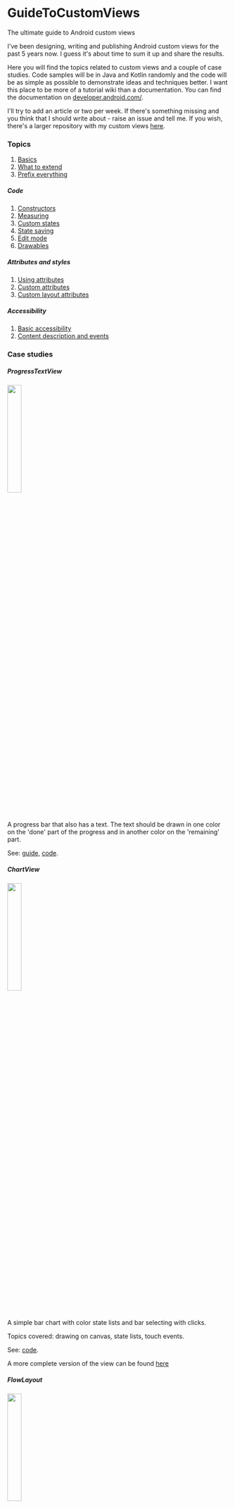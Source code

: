 # GuideToCustomViews
The ultimate guide to Android custom views

I've been designing, writing and publishing Android custom views for the past 5 years now. I guess it's about time to sum it up and share the results.

Here you will find the topics related to custom views and a couple of case studies. Code samples will be in Java and Kotlin randomly and the code will be as simple as possible to demonstrate ideas and techniques better. I want this place to be more of a tutorial wiki than a documentation. You can find the documentation on [developer.android.com/](https://developer.android.com/).

I'll try to add an article or two per week. If there's something missing and you think that I should write about - raise an issue and tell me. If you wish, there's a larger repository with my custom views [here](https://github.com/ZieIony/Carbon).

### Topics

1. [Basics](https://github.com/ZieIony/GuideToCustomViews/wiki/Basics)
1. [What to extend](https://github.com/ZieIony/GuideToCustomViews/wiki/What-to-extend)
1. [Prefix everything](https://github.com/ZieIony/GuideToCustomViews/wiki/Prefix-everything)

##### Code

1. [Constructors](https://github.com/ZieIony/GuideToCustomViews/wiki/Constructors)
1. [Measuring](https://github.com/ZieIony/GuideToCustomViews/wiki/Measuring)
1. [Custom states](https://github.com/ZieIony/GuideToCustomViews/wiki/Custom-states)
1. [State saving](https://github.com/ZieIony/GuideToCustomViews/wiki/State-saving)
1. [Edit mode](https://github.com/ZieIony/GuideToCustomViews/wiki/Edit-mode)
1. [Drawables](https://github.com/ZieIony/GuideToCustomViews/wiki/Drawables)

##### Attributes and styles

1. [Using attributes](https://github.com/ZieIony/GuideToCustomViews/wiki/Using-attributes)
1. [Custom attributes](https://github.com/ZieIony/GuideToCustomViews/wiki/Custom-attributes)
1. [Custom layout attributes](https://github.com/ZieIony/GuideToCustomViews/wiki/Custom-layout-attributes)

##### Accessibility

1. [Basic accessibility](https://github.com/ZieIony/GuideToCustomViews/wiki/Basic-accessibility)
1. [Content description and events](https://github.com/ZieIony/GuideToCustomViews/wiki/Content-description-and-events)

### Case studies

##### ProgressTextView

<img src="https://github.com/ZieIony/GuideToCustomViews/blob/master/progresstextview/result.png" width="25%" height="25%"/>

A progress bar that also has a text. The text should be drawn in one color on the 'done' part of the progress and in another color on the 'remaining' part.

See: [guide](https://github.com/ZieIony/GuideToCustomViews/wiki/ProgressTextView), [code](https://github.com/ZieIony/GuideToCustomViews/tree/master/progresstextview).

##### ChartView

<img src="https://github.com/ZieIony/GuideToCustomViews/blob/master/images/chartview.png" width="25%" height="25%"/>

A simple bar chart with color state lists and bar selecting with clicks.

Topics covered: drawing on canvas, state lists, touch events.

See: [code](https://github.com/ZieIony/GuideToCustomViews/tree/master/chartview).

A more complete version of the view can be found [here](https://github.com/ZieIony/Carbon/blob/master/carbon/src/main/java/carbon/beta/ChartView.java)

##### FlowLayout

<img src="https://github.com/ZieIony/GuideToCustomViews/blob/master/images/flowlayout.png" width="25%" height="25%"/>

A layout that displays its children in rows, side to side and then in another line.

Topics covered: measuring, laying out, custom layout attributes, right to left support.

See: [code](https://github.com/ZieIony/GuideToCustomViews/tree/master/flowlayout).

##### InvalidEditText

An EditText with support for an invalid state attribute.

Topics covered: custom states.

See: [guide](https://github.com/ZieIony/GuideToCustomViews/wiki/InvalidEditText), [code](https://github.com/ZieIony/GuideToCustomViews/tree/master/invalidedittext).

##### MoodToggle

<img src="https://github.com/ZieIony/GuideToCustomViews/blob/master/images/moodtoggle.png" width="25%" height="25%"/>

A very simple toggle with accessibility support.

Topics covered: basic accessibility.

See: [guide](https://github.com/ZieIony/GuideToCustomViews/wiki/MoodToggle), [code](https://github.com/ZieIony/GuideToCustomViews/tree/master/moodtoggle).

##### LandscapeDrawable

<img src="https://github.com/ZieIony/GuideToCustomViews/blob/master/images/landscapedrawable.png" width="25%" height="25%"/>

An animated Drawable depicting a landscape with customizable items: trees, clouds, stars, a sun, and fog.

Topics covered: drawing on Canvas, custom drawables.

See: [guide](https://github.com/ZieIony/GuideToCustomViews/wiki/LandscapeDrawable), [code](https://github.com/ZieIony/GuideToCustomViews/tree/master/landscapedrawable).
